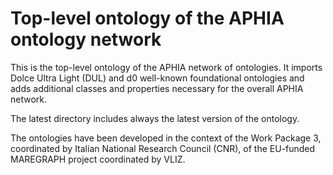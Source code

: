 # Top-level ontology of the APHIA ontology network

This is the top-level ontology of the APHIA network of ontologies. It imports Dolce Ultra Light (DUL) and d0 well-known foundational ontologies and adds additional classes and properties necessary for the overall APHIA network.

The latest directory includes always the latest version of the ontology.

The ontologies have been developed in the context of the Work Package 3, coordinated by Italian National Research Council (CNR), of the EU-funded MAREGRAPH project coordinated by VLIZ.
